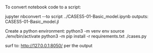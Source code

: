 To convert notebook code to a script:


jupyter nbconvert --to script ../CASES5-01-Basic_model.ipynb
outputs:
CASES5-01-Basic_model.jl

Create a python environment:
python3 -m venv env
source ./env/bin/activate
python3 -m pip install -r requirements.txt
./cases.py

surf to: http://127.0.0.1:8050/
per the output
